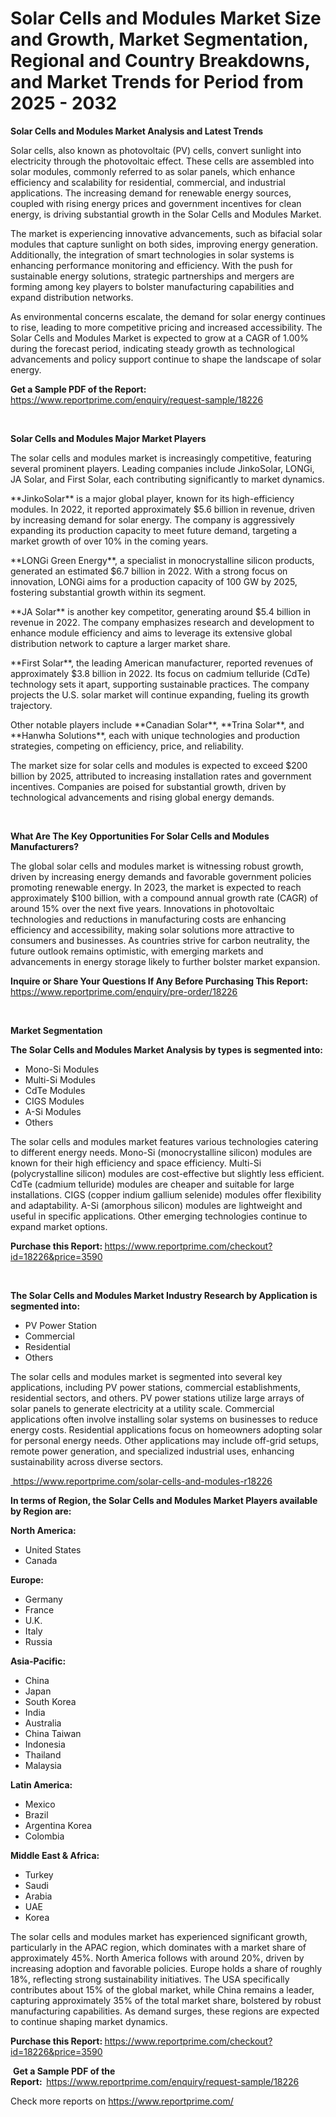 <p><h1>Solar Cells and Modules Market Size and Growth, Market Segmentation, Regional and Country Breakdowns, and Market Trends for Period from 2025 -  2032</h1></p><p><strong>Solar Cells and Modules Market Analysis and Latest Trends</strong></p>
<p><p>Solar cells, also known as photovoltaic (PV) cells, convert sunlight into electricity through the photovoltaic effect. These cells are assembled into solar modules, commonly referred to as solar panels, which enhance efficiency and scalability for residential, commercial, and industrial applications. The increasing demand for renewable energy sources, coupled with rising energy prices and government incentives for clean energy, is driving substantial growth in the Solar Cells and Modules Market.</p><p>The market is experiencing innovative advancements, such as bifacial solar modules that capture sunlight on both sides, improving energy generation. Additionally, the integration of smart technologies in solar systems is enhancing performance monitoring and efficiency. With the push for sustainable energy solutions, strategic partnerships and mergers are forming among key players to bolster manufacturing capabilities and expand distribution networks.</p><p>As environmental concerns escalate, the demand for solar energy continues to rise, leading to more competitive pricing and increased accessibility. The Solar Cells and Modules Market is expected to grow at a CAGR of 1.00% during the forecast period, indicating steady growth as technological advancements and policy support continue to shape the landscape of solar energy.</p></p>
<p><strong>Get a Sample PDF of the Report:&nbsp;</strong> <a href="https://www.reportprime.com/enquiry/request-sample/18226?utm_campaign=3226&utm_medium=2&utm_source=Github&utm_content=ia&utm_term=19032025&utm_id=solar-cells-and-modules">https://www.reportprime.com/enquiry/request-sample/18226</a></p>
<p>&nbsp;</p>
<p><strong>Solar Cells and Modules Major Market Players</strong></p>
<p><p>The solar cells and modules market is increasingly competitive, featuring several prominent players. Leading companies include JinkoSolar, LONGi, JA Solar, and First Solar, each contributing significantly to market dynamics.</p><p>**JinkoSolar** is a major global player, known for its high-efficiency modules. In 2022, it reported approximately $5.6 billion in revenue, driven by increasing demand for solar energy. The company is aggressively expanding its production capacity to meet future demand, targeting a market growth of over 10% in the coming years.</p><p>**LONGi Green Energy**, a specialist in monocrystalline silicon products, generated an estimated $6.7 billion in 2022. With a strong focus on innovation, LONGi aims for a production capacity of 100 GW by 2025, fostering substantial growth within its segment.</p><p>**JA Solar** is another key competitor, generating around $5.4 billion in revenue in 2022. The company emphasizes research and development to enhance module efficiency and aims to leverage its extensive global distribution network to capture a larger market share.</p><p>**First Solar**, the leading American manufacturer, reported revenues of approximately $3.8 billion in 2022. Its focus on cadmium telluride (CdTe) technology sets it apart, supporting sustainable practices. The company projects the U.S. solar market will continue expanding, fueling its growth trajectory.</p><p>Other notable players include **Canadian Solar**, **Trina Solar**, and **Hanwha Solutions**, each with unique technologies and production strategies, competing on efficiency, price, and reliability.</p><p>The market size for solar cells and modules is expected to exceed $200 billion by 2025, attributed to increasing installation rates and government incentives. Companies are poised for substantial growth, driven by technological advancements and rising global energy demands.</p></p>
<p>&nbsp;</p>
<p><strong>What Are The Key Opportunities For Solar Cells and Modules Manufacturers?</strong></p>
<p><p>The global solar cells and modules market is witnessing robust growth, driven by increasing energy demands and favorable government policies promoting renewable energy. In 2023, the market is expected to reach approximately $100 billion, with a compound annual growth rate (CAGR) of around 15% over the next five years. Innovations in photovoltaic technologies and reductions in manufacturing costs are enhancing efficiency and accessibility, making solar solutions more attractive to consumers and businesses. As countries strive for carbon neutrality, the future outlook remains optimistic, with emerging markets and advancements in energy storage likely to further bolster market expansion.</p></p>
<p><strong>Inquire or Share Your Questions If Any Before Purchasing This Report:</strong> <a href="https://www.reportprime.com/enquiry/pre-order/18226?utm_campaign=3226&utm_medium=2&utm_source=Github&utm_content=ia&utm_term=19032025&utm_id=solar-cells-and-modules">https://www.reportprime.com/enquiry/pre-order/18226</a></p>
<p>&nbsp;</p>
<p><strong>Market Segmentation</strong></p>
<p><strong>The Solar Cells and Modules Market Analysis by types is segmented into:</strong></p>
<p><ul><li>Mono-Si Modules</li><li>Multi-Si Modules</li><li>CdTe Modules</li><li>CIGS Modules</li><li>A-Si Modules</li><li>Others</li></ul></p>
<p><p>The solar cells and modules market features various technologies catering to different energy needs. Mono-Si (monocrystalline silicon) modules are known for their high efficiency and space efficiency. Multi-Si (polycrystalline silicon) modules are cost-effective but slightly less efficient. CdTe (cadmium telluride) modules are cheaper and suitable for large installations. CIGS (copper indium gallium selenide) modules offer flexibility and adaptability. A-Si (amorphous silicon) modules are lightweight and useful in specific applications. Other emerging technologies continue to expand market options.</p></p>
<p><strong>Purchase this Report:&nbsp;</strong><a href="https://www.reportprime.com/checkout?id=18226&price=3590&utm_campaign=3226&utm_medium=2&utm_source=Github&utm_content=ia&utm_term=19032025&utm_id=solar-cells-and-modules">https://www.reportprime.com/checkout?id=18226&price=3590</a></p>
<p>&nbsp;</p>
<p><strong>The Solar Cells and Modules Market Industry Research by Application is segmented into:</strong></p>
<p><ul><li>PV Power Station</li><li>Commercial</li><li>Residential</li><li>Others</li></ul></p>
<p><p>The solar cells and modules market is segmented into several key applications, including PV power stations, commercial establishments, residential sectors, and others. PV power stations utilize large arrays of solar panels to generate electricity at a utility scale. Commercial applications often involve installing solar systems on businesses to reduce energy costs. Residential applications focus on homeowners adopting solar for personal energy needs. Other applications may include off-grid setups, remote power generation, and specialized industrial uses, enhancing sustainability across diverse sectors.</p></p>
<p><a href="https://www.reportprime.com/solar-cells-and-modules-r18226?utm_campaign=3226&utm_medium=2&utm_source=Github&utm_content=ia&utm_term=19032025&utm_id=solar-cells-and-modules">&nbsp;https://www.reportprime.com/solar-cells-and-modules-r18226</a></p>
<p><strong>In terms of Region, the Solar Cells and Modules Market Players available by Region are:</strong></p>
<p>
    <p> <strong> North America: </strong>
        <ul>
            <li>United States</li>
            <li>Canada</li>
        </ul>
        </p> 
    <p> <strong> Europe: </strong>
        <ul>
            <li>Germany</li>
            <li>France</li>
            <li>U.K.</li>
            <li>Italy</li>
            <li>Russia</li>
        </ul>
        </p> 
    <p> <strong> Asia-Pacific: </strong>
        <ul>
            <li>China</li>
            <li>Japan</li>
            <li>South Korea</li>
            <li>India</li>
            <li>Australia</li>
            <li>China Taiwan</li>
            <li>Indonesia</li>
            <li>Thailand</li>
            <li>Malaysia</li>
        </ul>
        </p> 
    <p> <strong> Latin America: </strong>
        <ul>
            <li>Mexico</li>
            <li>Brazil</li>
            <li>Argentina Korea</li>
            <li>Colombia</li>
        </ul>
        </p> 
    <p> <strong> Middle East & Africa: </strong>
        <ul>
            <li>Turkey</li>
            <li>Saudi</li>
            <li>Arabia</li>
            <li>UAE</li>
            <li>Korea</li>
        </ul>
    </p>
    </p>
<p><p>The solar cells and modules market has experienced significant growth, particularly in the APAC region, which dominates with a market share of approximately 45%. North America follows with around 20%, driven by increasing adoption and favorable policies. Europe holds a share of roughly 18%, reflecting strong sustainability initiatives. The USA specifically contributes about 15% of the global market, while China remains a leader, capturing approximately 35% of the total market share, bolstered by robust manufacturing capabilities. As demand surges, these regions are expected to continue shaping market dynamics.</p></p>
<p><strong>Purchase this Report: </strong><a href="https://www.reportprime.com/checkout?id=18226&price=3590&utm_campaign=3226&utm_medium=2&utm_source=Github&utm_content=ia&utm_term=19032025&utm_id=solar-cells-and-modules">https://www.reportprime.com/checkout?id=18226&price=3590</a></p>
<p>&nbsp;<strong>Get a Sample PDF of the Report:&nbsp;&nbsp;</strong><a href="https://www.reportprime.com/enquiry/request-sample/18226?utm_campaign=3226&utm_medium=2&utm_source=Github&utm_content=ia&utm_term=19032025&utm_id=solar-cells-and-modules">https://www.reportprime.com/enquiry/request-sample/18226</a></p>
<p><strong></strong></p>
<p>Check more reports on <a href="https://www.reportprime.com/?utm_campaign=3226&utm_medium=2&utm_source=Github&utm_content=ia&utm_term=19032025&utm_id=solar-cells-and-modules">https://www.reportprime.com/</a></p>